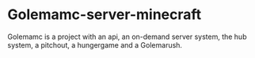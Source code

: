 # Golemamc-server-minecraft
Golemamc is a project with an api, an on-demand server system, the hub system, a pitchout, a hungergame and a Golemarush. 
